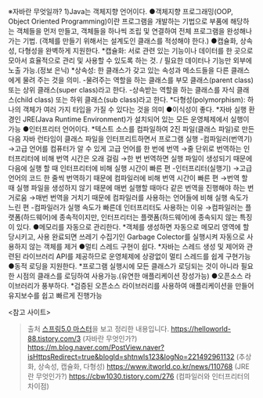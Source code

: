 ※자바란 무엇일까?
 1)Java는 객체지향 언어이다.
  ●객체지향 프로그래밍(OOP, Object Oriented Programming)이란 프로그램을 개발하는 기법으로 부품에 해당하는 객체들을 먼저 만들고, 객체들을 하나씩 조립 및 연결하여 전체 프로그램을 완성해나가는 기법. 
  (객체를 만들기 위해서는 설계도인 클래스를 적성해야 한다.)
  ●캡슐화, 상속성, 다형성을 완벽하게 지원한다.
   *캡슐화: 서로 관련 있는 기능이나 데이터를 한 곳으로 모아서 효율적으로 관리 및 사용할 수 있도록 하는 것. / 필요한 데이터나 기능만 외부에 노출 가능.(정보 은닉)
   *상속성: 한 클래스가 갖고 있는 속성과 메소드들을 다른 클래스에게 물려 주는 것을 의미. 
    -물려주는 역할을 하는 클래스를 부모 클래스(parent class) 또는 상위 클래스(super class)라고 한다.
    -상속받는 역할을 하는 클래스를 자식 클래스(child class) 또는 하위 클래스(sub class)라고 한다.
   *다형성(polymorphism): 하나의 객체가 여러 가지 타입을 가질 수 있다는 것을 의미
  ●이식성이 좋다. 
   *자바 실행 환경인 JRE(Java Runtime Environment)가 설치되어 있는 모든 운영체제에서 실행이 가능
  ●인터프리터 언어이다.
   *텍스트 소스를 컴파일하여 2진 파일(클래스 파일)로 만든 다음 자바 런타임이 클래스 파일을 인터프리트하면서 프로그램 실행
    -컴파일러(번역기)
     →고급 언어를 컴퓨터가 알 수 있게 고급 언어를 한 번에 번역
     →줄 단위로 번역하는 인터프리터에 비해 번역 시간은 오래 걸림
     →한 번 번역하면 실행 파일이 생성되기 때문에 다음에 실행 할 때 인터프리터에 비해 실행 시간이 빠른 편
    -인터프리터(실행기)
     →고급 언어의 코드 한 줄씩 번역하기 때문에 컴파일러에 비해 번역 시간이 빠른 편
     →번역 할 때 실행 파일을 생성하지 않기 때문에 매번 실행할 때마다 같은 번역을 진행해야 하는 번거로움
     →매번 번역을 거치기 때문에 컴파일러를 사용하는 언어들에 비해 실행 속도가 느린 편
    -컴파일러가 실행 속도가 빠른데 인터프리터도 사용하는 이유
     →컴파일러는 플랫폼(하드웨어)에 종속적이지만, 인터프리터는 플랫폼(하드웨어)에 종속되지 않는 특징이 있다.
  ●메모리를 자동으로 관리한다.
   *객체를 생성하면 자동으로 메모리 영역에 할당시키고, 사용 완료되면 쓰레기 수집기인 Garbage Colector를 실행시켜 자동으로 사용하지 않는 객체를 제거
  ●멀티 스레드 구현이 쉽다.
   *자바는 스레드 생성 및 제어와 관련된 라이브러리 API를 제공하므로 운영체제에 상광없이 멀티 스레드를 쉽게 구현가능\
  ●동적 로딩을 지원한다.
   *프로그램 실행시에 모든 클래스가 로딩되는 것이 아니라 필요한 시점의 클래스를 로딩하여 사용가능.(유연한 애플리케이션 장성가능)
  ●오픈소스 라이브러리가 풍부하다.
   *검증된 오픈소스 라이브러리를 사용하여 애플리케이션을 만들어 유지보수를 쉽고 빠르게 진행가능
            
  
  <참고 사이트>
  > 출처 [스프링5.0 마스터](http://www.kyobobook.co.kr/product/detailViewKor.laf?ejkGb=KOR&mallGb=KOR&barcode=9791161751825&orderClick=LAG&Kc=)을 보고 정리한 내용입니다.
  https://helloworld-88.tistory.com/3 (자바란 무엇인가?)
  https://m.blog.naver.com/PostView.naver?isHttpsRedirect=true&blogId=shtnwls123&logNo=221492961132 (추상화, 상속성, 캡슐화, 다형성)
  https://www.itworld.co.kr/news/110768 (JRE란 무엇인가?)
  https://cbw1030.tistory.com/276 (컴파일러와 인터프리터의 차이점)
  
